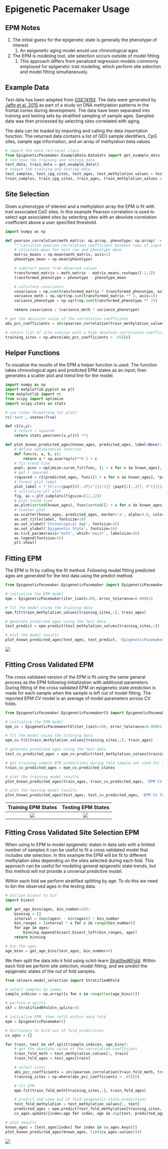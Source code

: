 # Epigenetic Pacemaker Usage

## EPM Notes

1. The initial guess for the epigenetic state is generally the phenotype of interest
      1. An epigenetic aging model would use chronological ages
2. The EPM is modeling tool, site selection occurs outside of model fitting.
      1. This approach differs from penalized regression models commonly employed for epigenetic trait modeling, which
         perform site selection and model fitting simultaneously.  

## Example Data

Test data has been adapted from [GSE74193](https://www.ncbi.nlm.nih.gov/geo/query/acc.cgi?acc=GSE74193). The data were
generated by [Jaffe et al. 2015](https://doi.org/10.1038/nn.4181) as part of a study on DNA methylation patterns in the
frontal cortex during development. The data have been separated into training and testing sets by stratified sampling
of sample ages. Sampled data was then processed by selecting sites correlated with aging.

The data can be loaded by importing and calling the data importation function. The returned data contains a list of
GEO sample identifiers, CpG sites, sample age information, and an array of methylation beta values.  

```python
# import the data retrieval class
from EpigeneticPacemaker.ExampleData.DataSets import get_example_data
# retrieve the training and testing data
test_data, train_data = get_example_data()
# unpack the training and testing data
test_samples, test_cpg_sites, test_ages, test_methylation_values = test_data
train_samples, train_cpg_sites, train_ages, train_methylation_values = train_data
```

## Site Selection

Given a phenotype of interest and a methylation array the EPM is fit with trait associated CpG sites.
In this example Pearson correlation is used to select age associated sites by selecting sites with an absolute
correlation coefficient above a user specified threshold.

```python
import numpy as np

def pearson_correlation(meth_matrix: np.array, phenotype: np.array) -> np.array:
    """calculate pearson correlation coefficient between rows of input matrix and phenotype"""
    # calculate mean for each row and phenotype mean
    matrix_means = np.mean(meth_matrix, axis=1)
    phenotype_mean = np.mean(phenotype)

    # subtract means from observed values
    transformed_matrix = meth_matrix - matrix_means.reshape([-1,1])
    transformed_phenotype = phenotype - phenotype_mean

    # calculate covariance
    covariance = np.sum(transformed_matrix * transformed_phenotype, axis=1)
    variance_meth = np.sqrt(np.sum(transformed_matrix ** 2, axis=1))
    variance_phenotype = np.sqrt(np.sum(transformed_phenotype ** 2))

    return covariance / (variance_meth * variance_phenotype)

# get the absolute value of the correlation coefficient
abs_pcc_coefficients = abs(pearson_correlation(train_methylation_values, train_ages)) 

# return list of site indices with a high absolute correlation coefficient
training_sites = np.where(abs_pcc_coefficients > .85)[0]
```

## Helper Functions

To visualize the results of the EPM a helper function is used. The function takes chronological ages 
and predicted EPM states as an input; then generates a scatter plot and trend line for the model. 

```python
import numpy as np
import matplotlib.pyplot as plt
from matplotlib import rc
from scipy import optimize
import scipy.stats as stats

# use latex formatting for plots
rc('text', usetex=True)

def r2(x,y):
    # return r squared
    return stats.pearsonr(x,y)[0] **2

def plot_known_predicted_ages(known_ages, predicted_ages, label=None):
    # define optimization function
    def func(x, a, b, c):
        return a * np.asarray(x)**0.5 + c
    # fit trend line
    popt, pcov = optimize.curve_fit(func, [1 + x for x in known_ages], predicted_ages)
    # get r squared
    rsquared = r2(predicted_ages, func([1 + x for x in known_ages], *popt))
    # format plot label
    plot_label = f'$f(x)={popt[0]:.2f}x^{{1/2}} {popt[2]:.2f}, R^{{2}}={rsquared:.2f}$'
    # initialize plt plot
    fig, ax = plt.subplots(figsize=(12,12))
    # plot trend line
    ax.plot(sorted(known_ages), func(sorted([1 + x for x in known_ages]), *popt), 'r--', label=plot_label)
    # scatter plot
    ax.scatter(known_ages, predicted_ages, marker='o', alpha=0.8, color='k')
    ax.set_title(label, fontsize=18)
    ax.set_xlabel('Chronological Age', fontsize=16)
    ax.set_ylabel('Epigenetic State', fontsize=16)
    ax.tick_params(axis='both', which='major', labelsize=16)
    ax.legend(fontsize=16)
    plt.show()
```

## Fitting EPM

The EPM is fit by calling the fit method. Following model fitting predicted ages are generated for the test data using 
the predict method.

```python 
from EpigeneticPacemaker.EpigeneticPacemaker import EpigeneticPacemaker

# initialize the EPM model 
epm = EpigeneticPacemaker(iter_limit=100, error_tolerance=0.00001)

# fit the model using the training data
epm.fit(train_methylation_values[training_sites,:], train_ages)

# generate predicted ages using the test data
test_predict = epm.predict(test_methylation_values[training_sites,:])

# plot the model results 
plot_known_predicted_ages(test_ages, test_predict, 'EpigeneticPacemaker')
```

![](img/EpigeneticPacemaker.png)

## Fitting Cross Validated EPM

The cross validated version of the EPM is fit using the same general process as the EPM following initialization with
additional parameters. During fitting of the cross validated EPM an epigenetic state prediction is made for each sample
when the sample is left out of model fitting. The reported EPM CV model is an average of model parameters across
CV folds.

```python
from EpigeneticPacemaker.EpigeneticPacemakerCV import EpigeneticPacemakerCV

# initialize the EPM model
epm_cv = EpigeneticPacemakerCV(iter_limit=100, error_tolerance=0.00001, cv_folds=10, verbose=False)

# fit the model using the training data
epm_cv.fit(train_methylation_values[training_sites,:], train_ages)

# generate predicted ages using the test data
test_cv_predicted_ages = epm_cv.predict(test_methylation_values[training_sites,:])

# get training sample EPM predictions during fold sample not used for training
train_cv_predicted_ages = epm_cv.predicted_states

# plot the training model results
plot_known_predicted_ages(train_ages, train_cv_predicted_ages, 'EPM CV Training Predicted Ages')

# plot the testing model results
plot_known_predicted_ages(test_ages, test_cv_predicted_ages, 'EPM CV Testing Predicted Ages')

```

Training EPM States              |  Testing EPM States
:-------------------------:|:-------------------------:
![](img/EPM_CV_Training_Predicted_Ages.png)  |  ![](img/EPM_CV_Testing_Predicted_Ages.png)

## Fitting Cross Validated Site Selection EPM  

When using to EPM to model epigenetic states in data sets with a limited number of samples it can be useful to fit
a cross validated model that includes site selection. In this example the EPM will be fit to different
methylation sites depending on the sites selected during each fold. This approach can be useful for modeling general
epigenetic state trends, but this method will not provide a universal predictive model.

Within each fold we perform stratified splitting by age. To do this we need to bin the observed
ages in the testing data.  

```python
# utilize bisect to bin
import bisect

def get_age_bins(ages, bin_number=20):
    binning = []
    interval = (max(ages) - min(ages)) / bin_number
    bin_ranges = [interval * x for x in range(bin_number)]
    for age in ages:
        binning.append(bisect.bisect_left(bin_ranges, age))
    return binning

# bin the ages 
age_bins = get_age_bins(test_ages, bin_number=6)

```

We then split the data into $k$ fold using scikit-learn [StratifiedKFold](https://scikit-learn.org/stable/modules/generated/sklearn.model_selection.StratifiedKFold.html).
Within each fold we perform site selection, model fitting, and we predict the epigenetic states of the out of fold samples.

```python
from sklearn.model_selection import StratifiedKFold

# select samples by index
sample_indices = np.array([x for x in range(len(age_bins))])

# perform 4 splits 
skf = StratifiedKFold(n_splits=4)

# initialize EPM, then refit within each fold 
epm = EpigeneticPacemaker()

# dictionary to hold out of fold predicitons 
cv_ages = {}

for train, test in skf.split(sample_indices, age_bins):
    # get the absolute value of the correlation coefficient
    train_fold_meth = test_methylation_values[:, train]
    train_fold_ages = test_ages[train]

    # select sites
    abs_pcc_coefficients = abs(pearson_correlation(train_fold_meth, train_fold_ages))
    training_sites = np.where(abs_pcc_coefficients > .85)[0]

    # fit EPM
    epm.fit(train_fold_meth[training_sites,:], train_fold_ages)

    # predict and save out of fold epigenetic state predictions
    test_fold_methylation = test_methylation_values[:, test]
    predicted_ages = epm.predict(test_fold_methylation[training_sites,:])
    cv_ages.update({index:age for index, age in zip(test, predicted_ages)})

# plot results
known_ages = [test_ages[index] for index in cv_ages.keys()]
plot_known_predicted_ages(known_ages, list(cv_ages.values()))
```

![](img/full_cv_epm.png)